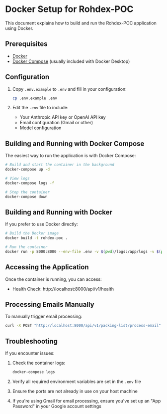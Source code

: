 # Docker Setup for Rohdex-POC

This document explains how to build and run the Rohdex-POC application using Docker.

## Prerequisites

- [Docker](https://docs.docker.com/get-docker/)
- [Docker Compose](https://docs.docker.com/compose/install/) (usually included with Docker Desktop)

## Configuration

1. Copy `.env.example` to `.env` and fill in your configuration:
   ```bash
   cp .env.example .env
   ```

2. Edit the `.env` file to include:
   - Your Anthropic API key or OpenAI API key
   - Email configuration (Gmail or other)
   - Model configuration

## Building and Running with Docker Compose

The easiest way to run the application is with Docker Compose:

```bash
# Build and start the container in the background
docker-compose up -d

# View logs
docker-compose logs -f

# Stop the container
docker-compose down
```

## Building and Running with Docker

If you prefer to use Docker directly:

```bash
# Build the Docker image
docker build -t rohdex-poc .

# Run the container
docker run -p 8000:8000 --env-file .env -v $(pwd)/logs:/app/logs -v $(pwd)/context:/app/context rohdex-poc
```

## Accessing the Application

Once the container is running, you can access:

- Health Check: http://localhost:8000/api/v1/health

## Processing Emails Manually

To manually trigger email processing:

```bash
curl -X POST "http://localhost:8000/api/v1/packing-list/process-email" -H "Content-Type: application/json"
```

## Troubleshooting

If you encounter issues:

1. Check the container logs:
   ```bash
   docker-compose logs
   ```

2. Verify all required environment variables are set in the `.env` file

3. Ensure the ports are not already in use on your host machine

4. If you're using Gmail for email processing, ensure you've set up an "App Password" in your Google account settings 